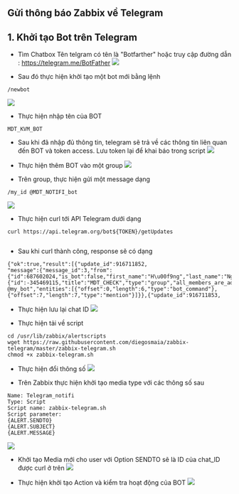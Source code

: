 


##  Gửi thông báo Zabbix về Telegram

## 1. Khởi tạo Bot trên Telegram 

- Tìm Chatbox Tên telgram có tên là  "Botfarther" hoặc truy cập đường dẫn : https://telegram.me/BotFather
![](https://i.imgur.com/xNa7egP.png)

- Sau đó thực hiện khởi tạo một bot mới  bằng lệnh 
```
/newbot
```
![](https://i.imgur.com/VhEdvi2.png)

- Thực hiện nhập tên của BOT 
```
MDT_KVM_BOT
```

- Sau khi đã nhập đủ thông tin, telegram sẽ trả về các thông tin liên quan đến BOT và token access. Lưu token lại để khai báo trong script 
![](https://i.imgur.com/NFz57iE.png)

- Thực hiện thêm BOT vào một group 
![](https://i.imgur.com/V0qHQ6T.png)

- Trên group, thực hiện gửi một message dạng 
```
/my_id @MDT_NOTIFI_bot
```

![](https://i.imgur.com/fpbvucG.png)


- Thực hiện curl tới API Telegram dưới dạng 
```
curl https://api.telegram.org/bot${TOKEN}/getUpdates


```

- Sau khi curl thành công, response sẽ có dạng 
```
{"ok":true,"result":[{"update_id":916711852,
"message":{"message_id":3,"from":{"id":687602024,"is_bot":false,"first_name":"H\u00f9ng","last_name":"Nguy\u1ec5n","username":"hungnt1","language_code":"en"},"chat":{"id":-345469115,"title":"MDT_CHECK","type":"group","all_members_are_administrators":true},"date":1572850932,"text":"/my_id @my_bot","entities":[{"offset":0,"length":6,"type":"bot_command"},{"offset":7,"length":7,"type":"mention"}]}},{"update_id":916711853,

```

- Thực hiện lưu lại chat ID
![](https://i.imgur.com/tW4xvWk.png)


- Thực hiện tải về script 
```
cd /usr/lib/zabbix/alertscripts
wget https://raw.githubusercontent.com/diegosmaia/zabbix-telegram/master/zabbix-telegram.sh
chmod +x zabbix-telegram.sh

```

- Thực hiện đổi thông số 
![](https://i.imgur.com/mrcwtMr.png)


- Trên Zabbix thực hiện khởi tạo media type với các thông số sau 
```
Name: Telegram_notifi
Type: Script
Script name: zabbix-telegram.sh
Script parameter:
{ALERT.SENDTO}
{ALERT.SUBJECT}
{ALERT.MESSAGE}
```
![](https://i.imgur.com/F5YKgZk.png)



- Khởi tạo Media mới cho user với Option SENDTO sẽ là ID của chat_ID được curl ở trên 
![](https://i.imgur.com/kt011sB.png)


- Thực hiện khởi tạo Action và kiểm tra hoạt động của BOT 
![](https://i.imgur.com/30HBqtT.png)